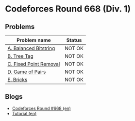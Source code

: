 # Codeforces Round 668 (Div. 1)

## Problems

|Problem name|Status|
|------------|---------|
| [A. Balanced Bitstring](problems/A._Balanced_Bitstring.md)|NOT OK|
| [B. Tree Tag](problems/B._Tree_Tag.md)|NOT OK|
| [C. Fixed Point Removal](problems/C._Fixed_Point_Removal.md)|NOT OK|
| [D. Game of Pairs](problems/D._Game_of_Pairs.md)|NOT OK|
| [E. Bricks](problems/E._Bricks.md)|NOT OK|
## Blogs

- [Codeforces Round #668 (en)](blogs/Codeforces_Round_668_(en).md)
- [Tutorial (en)](blogs/Tutorial_(en).md)
